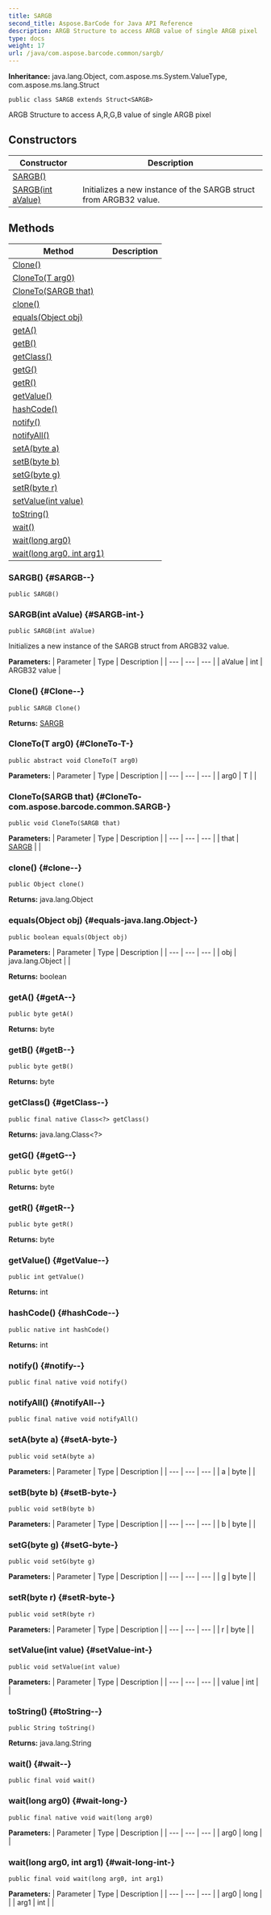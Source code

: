 ```yaml
---
title: SARGB
second_title: Aspose.BarCode for Java API Reference
description: ARGB Structure to access ARGB value of single ARGB pixel
type: docs
weight: 17
url: /java/com.aspose.barcode.common/sargb/
---
```

**Inheritance:**
java.lang.Object, com.aspose.ms.System.ValueType, com.aspose.ms.lang.Struct
```
public class SARGB extends Struct<SARGB>
```

ARGB Structure to access A,R,G,B value of single ARGB pixel
## Constructors

| Constructor | Description |
| --- | --- |
| [SARGB()](#SARGB--) |  |
| [SARGB(int aValue)](#SARGB-int-) | Initializes a new instance of the SARGB struct from ARGB32 value. |
## Methods

| Method | Description |
| --- | --- |
| [Clone()](#Clone--) |  |
| [CloneTo(T arg0)](#CloneTo-T-) |  |
| [CloneTo(SARGB that)](#CloneTo-com.aspose.barcode.common.SARGB-) |  |
| [clone()](#clone--) |  |
| [equals(Object obj)](#equals-java.lang.Object-) |  |
| [getA()](#getA--) |  |
| [getB()](#getB--) |  |
| [getClass()](#getClass--) |  |
| [getG()](#getG--) |  |
| [getR()](#getR--) |  |
| [getValue()](#getValue--) |  |
| [hashCode()](#hashCode--) |  |
| [notify()](#notify--) |  |
| [notifyAll()](#notifyAll--) |  |
| [setA(byte a)](#setA-byte-) |  |
| [setB(byte b)](#setB-byte-) |  |
| [setG(byte g)](#setG-byte-) |  |
| [setR(byte r)](#setR-byte-) |  |
| [setValue(int value)](#setValue-int-) |  |
| [toString()](#toString--) |  |
| [wait()](#wait--) |  |
| [wait(long arg0)](#wait-long-) |  |
| [wait(long arg0, int arg1)](#wait-long-int-) |  |
### SARGB() {#SARGB--}
```
public SARGB()
```


### SARGB(int aValue) {#SARGB-int-}
```
public SARGB(int aValue)
```


Initializes a new instance of the SARGB struct from ARGB32 value.

**Parameters:**
| Parameter | Type | Description |
| --- | --- | --- |
| aValue | int | ARGB32 value |

### Clone() {#Clone--}
```
public SARGB Clone()
```




**Returns:**
[SARGB](../../com.aspose.barcode.common/sargb)
### CloneTo(T arg0) {#CloneTo-T-}
```
public abstract void CloneTo(T arg0)
```




**Parameters:**
| Parameter | Type | Description |
| --- | --- | --- |
| arg0 | T |  |

### CloneTo(SARGB that) {#CloneTo-com.aspose.barcode.common.SARGB-}
```
public void CloneTo(SARGB that)
```




**Parameters:**
| Parameter | Type | Description |
| --- | --- | --- |
| that | [SARGB](../../com.aspose.barcode.common/sargb) |  |

### clone() {#clone--}
```
public Object clone()
```




**Returns:**
java.lang.Object
### equals(Object obj) {#equals-java.lang.Object-}
```
public boolean equals(Object obj)
```




**Parameters:**
| Parameter | Type | Description |
| --- | --- | --- |
| obj | java.lang.Object |  |

**Returns:**
boolean
### getA() {#getA--}
```
public byte getA()
```




**Returns:**
byte
### getB() {#getB--}
```
public byte getB()
```




**Returns:**
byte
### getClass() {#getClass--}
```
public final native Class<?> getClass()
```




**Returns:**
java.lang.Class<?>
### getG() {#getG--}
```
public byte getG()
```




**Returns:**
byte
### getR() {#getR--}
```
public byte getR()
```




**Returns:**
byte
### getValue() {#getValue--}
```
public int getValue()
```




**Returns:**
int
### hashCode() {#hashCode--}
```
public native int hashCode()
```




**Returns:**
int
### notify() {#notify--}
```
public final native void notify()
```




### notifyAll() {#notifyAll--}
```
public final native void notifyAll()
```




### setA(byte a) {#setA-byte-}
```
public void setA(byte a)
```




**Parameters:**
| Parameter | Type | Description |
| --- | --- | --- |
| a | byte |  |

### setB(byte b) {#setB-byte-}
```
public void setB(byte b)
```




**Parameters:**
| Parameter | Type | Description |
| --- | --- | --- |
| b | byte |  |

### setG(byte g) {#setG-byte-}
```
public void setG(byte g)
```




**Parameters:**
| Parameter | Type | Description |
| --- | --- | --- |
| g | byte |  |

### setR(byte r) {#setR-byte-}
```
public void setR(byte r)
```




**Parameters:**
| Parameter | Type | Description |
| --- | --- | --- |
| r | byte |  |

### setValue(int value) {#setValue-int-}
```
public void setValue(int value)
```




**Parameters:**
| Parameter | Type | Description |
| --- | --- | --- |
| value | int |  |

### toString() {#toString--}
```
public String toString()
```




**Returns:**
java.lang.String
### wait() {#wait--}
```
public final void wait()
```




### wait(long arg0) {#wait-long-}
```
public final native void wait(long arg0)
```




**Parameters:**
| Parameter | Type | Description |
| --- | --- | --- |
| arg0 | long |  |

### wait(long arg0, int arg1) {#wait-long-int-}
```
public final void wait(long arg0, int arg1)
```




**Parameters:**
| Parameter | Type | Description |
| --- | --- | --- |
| arg0 | long |  |
| arg1 | int |  |

